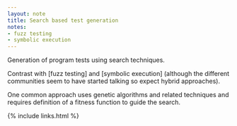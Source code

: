 ```yaml
---
layout: note
title: Search based test generation
notes:
- fuzz testing
- symbolic execution
---
```


Generation of program tests using search techniques.

Contrast with [fuzz testing] and [symbolic execution] (although the
different communities seem to have started talking so expect
hybrid approaches).

One common approach uses genetic algorithms and related techniques
and requires definition of a fitness function to guide the search.

{% include links.html %}
